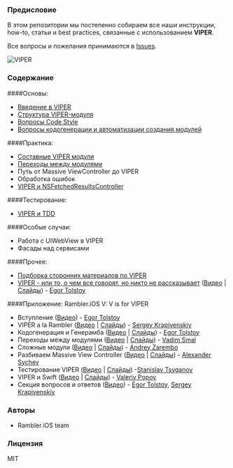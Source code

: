### Предисловие

В этом репозитории мы постепенно собираем все наши инструкции, how-to, статьи и best practices, связанные с использованием **VIPER**.

Все вопросы и пожелания принимаются в [Issues](https://github.com/rambler-ios/The-Book-of-VIPER/issues).

![VIPER](http://i.imgur.com/z0BTfgi.png)

### Содержание

####Основы:
- [Введение в VIPER](IntroductionToVIPER.md)
- [Структура VIPER-модуля](ModuleStructure.md)
- [Вопросы Code Style](CodeStyle.md)
- [Вопросы кодогенерации и автоматизации создания модулей](CodeGeneration.md)

####Практика:
- [Составные VIPER модули](CompoundModules.md)
- [Переходы между модулями](ModuleTransitions.md)
- Путь от Massive ViewController до VIPER
- Обработка ошибок
- [VIPER и NSFetchedResultsController](FRCInVIPER.md)

####Тестирование:
- [VIPER и TDD](TDDVIPER.md)

####Особые случаи:
- Работа с UIWebView в VIPER
- Фасады над сервисами

####Прочее:
- [Подборка сторонних материалов по VIPER](Links.md)
- [VIPER - или то, о чем все говорят, но никто не рассказывает](https://habrahabr.ru/company/e-Legion/blog/275491/) ([Видео](https://www.youtube.com/watch?v=dGTdlNjh_5U) | [Слайды](https://speakerdeck.com/etolstoy/viper-ili-to-o-chiem-vsie-ghovoriat-no-nikto-nie-rasskazyvaiet)) - [Egor Tolstoy](https://github.com/igrekde)

####Приложение: Rambler.iOS V: V is for VIPER
- Вступление ([Видео](http://www.youtube.com/watch?v=zjw6Md1mMjQ)) - [Egor Tolstoy](https://github.com/igrekde)
- VIPER a la Rambler ([Видео](http://www.youtube.com/watch?v=mEju4PyuCBM) | [Слайды](http://www.slideshare.net/Rambler-iOS/viper-a-la-rambler)) - [Sergey Krapivenskiy](https://github.com/serkrapiv)
- Кодогенерация и Генерамба ([Видео](http://www.youtube.com/watch?v=NXNiN9FaUnY) | [Слайды](http://www.slideshare.net/Rambler-iOS/viper-56423582)) - [Egor Tolstoy](https://github.com/igrekde)
- Переходы между модулями ([Видео](http://www.youtube.com/watch?v=XvAHqDvGqzE) | [Слайды](http://www.slideshare.net/Rambler-iOS/viper-56423732)) - [Vadim Smal](https://github.com/CognitiveDisson)
- Сложные модули ([Видео](http://www.youtube.com/watch?v=4ZPQ_qotx4M) | [Слайды](http://www.slideshare.net/Rambler-iOS/viper-56423837)) - [Andrey Zarembo](https://github.com/AndreyZarembo)
- Разбиваем Massive View Controller ([Видео](http://www.youtube.com/watch?v=aVuIk6F2rFA) | [Слайды](http://www.slideshare.net/Rambler-iOS/massive-view-controller)) - [Alexander Sychev](https://github.com/Brain89)
- Тестирование VIPER ([Видео](http://www.youtube.com/watch?v=1y2vxtD7b6g) | [Слайды](http://www.slideshare.net/Rambler-iOS/tdd-viper)) -[Stanislav Tsyganov](https://github.com/AlloyDev)
- VIPER и Swift ([Видео](http://www.youtube.com/watch?v=m4MYKzlqtH8) | [Слайды](http://www.slideshare.net/Rambler-iOS/viper-swift)) - [Valeriy Popov](https://github.com/complexityclass)
- Секция вопросов и ответов ([Видео](http://www.youtube.com/watch?v=mFvAIcL4C_4)) - [Egor Tolstoy](https://github.com/igrekde), [Sergey Krapivenskiy](https://github.com/serkrapiv)

### Авторы

- Rambler.iOS team

### Лицензия

MIT
